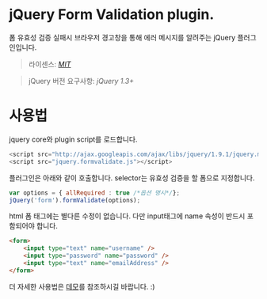 # jQuery Form Validation plugin.
폼 유효성 검증 실패시 브라우저 경고창을 통해 에러 메시지를 알려주는 jQuery 플러그인입니다.
> 라이센스: <a href="http://www.opensource.org/licenses/mit-license.php" target="_blank">_MIT_</a>

> jQuery 버전 요구사항: _jQuery 1.3+_


# 사용법
jquery core와 plugin script를 로드합니다.
```javascript
<script src="http://ajax.googleapis.com/ajax/libs/jquery/1.9.1/jquery.min.js"></script>
<script src="jquery.formvalidate.js"></script>
```

플러그인은 아래와 같이 호출합니다. selector는 유효성 검증을 할 폼으로 지정합니다.
```javascript
var options = { allRequired : true /*옵션 명시*/};
jQuery('form').formValidate(options);
```

html 폼 태그에는 별다른 수정이 없습니다. 다만 input태그에 name 속성이 반드시 포함되어야 합니다.

```html
<form>
    <input type="text" name="username" />
    <input type="password" name="password" />
    <input type="text" name="emailAddress" />
</form>
```
더 자세한 사용법은 <a href="https://github.com/sjune/jquery-form-validation-plugin/tree/master/demo" target="_blank"> 데모</a>를 참조하시길 바랍니다. :)
